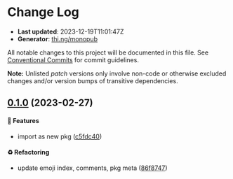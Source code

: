 # Change Log

- **Last updated**: 2023-12-19T11:01:47Z
- **Generator**: [thi.ng/monopub](https://thi.ng/monopub)

All notable changes to this project will be documented in this file.
See [Conventional Commits](https://conventionalcommits.org/) for commit guidelines.

**Note:** Unlisted _patch_ versions only involve non-code or otherwise excluded changes
and/or version bumps of transitive dependencies.

## [0.1.0](https://github.com/thi-ng/umbrella/tree/@thi.ng/emoji@0.1.0) (2023-02-27)

#### 🚀 Features

- import as new pkg ([c5fdc40](https://github.com/thi-ng/umbrella/commit/c5fdc40))

#### ♻️ Refactoring

- update emoji index, comments, pkg meta ([86f8747](https://github.com/thi-ng/umbrella/commit/86f8747))
